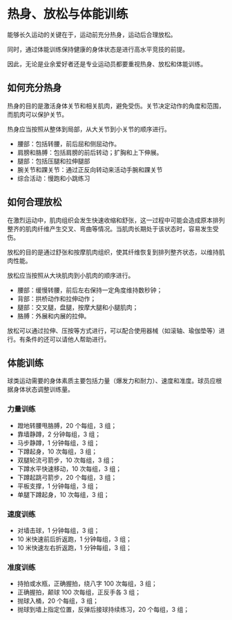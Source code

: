 # 热身、放松与体能训练

能够长久运动的关键在于，运动前充分热身，运动后合理放松。

同时，通过体能训练保持健康的身体状态是进行高水平竞技的前提。

因此，无论是业余爱好者还是专业运动员都要重视热身、放松和体能训练。

## 如何充分热身

热身的目的是激活身体关节和相关肌肉，避免受伤。关节决定动作的角度和范围，而肌肉可以保护关节。

热身应当按照从整体到局部，从大关节到小关节的顺序进行。

* 腰部：包括转腰，前后屈和侧屈动作。
* 肩膀和胳膊：包括肩膀的前后转动；扩胸和上下伸展。
* 腿部：包括压腿和拉伸腿部
* 腕关节和踝关节：通过正反向转动来活动手腕和踝关节
* 综合活动：慢跑和小跳练习

## 如何合理放松

在激烈运动中，肌肉组织会发生快速收缩和舒张，这一过程中可能会造成原本排列整齐的肌肉纤维产生交叉、弯曲等情况。当肌肉长期处于该状态时，容易发生受伤。

放松的目的是通过舒张和按摩肌肉组织，使其纤维恢复到排列整齐状态，以维持肌肉性能。

放松应当按照从大块肌肉到小肌肉的顺序进行。

* 腰部：缓慢转腰，前后左右保持一定角度维持数秒钟；
* 背部：拱桥动作和拉伸动作；
* 腿部：交叉腿，盘腿，按摩大腿和小腿肌肉；
* 胳膊：外展和内展的拉伸。

放松可以通过拉伸、压按等方式进行，可以配合使用器械（如滚轴、瑜伽垫等）进行。有条件的还可以请他人帮助进行。

## 体能训练

球类运动需要的身体素质主要包括力量（爆发力和耐力）、速度和准度。球员应根据身体状态调整训练量。

### 力量训练

* 蹬地转腰甩胳膊，20 个每组，3 组；
* 靠墙静蹲，2 分钟每组，3 组；
* 马步静蹲，1 分钟每组，3 组；
* 下蹲起身，10 次每组，3 组；
* 双腿轮流弓箭步，10 次每组，3 组；
* 下蹲水平快速移动，10 次每组，3 组；
* 下蹲起跳弓箭步，20 个每组，3 组；
* 平板支撑，1 分钟每组，3 组；
* 单腿下蹲起身，10 次每组，3 组；

### 速度训练

* 对墙击球，1 分钟每组，3 组；
* 10 米快速前后折返跑，1 分钟每组，3 组；
* 10 米快速左右折返跑，1 分钟每组，3 组；

### 准度训练

* 持拍或水瓶，正确握拍，绕八字 100 次每组，3 组；
* 正确握拍，颠球 100 次每组，正反手各 3 组；
* 抛球入桶，20 个每组，3 组；
* 抛球到墙上指定位置，反弹后接球持续练习，20 个每组，3 组；
